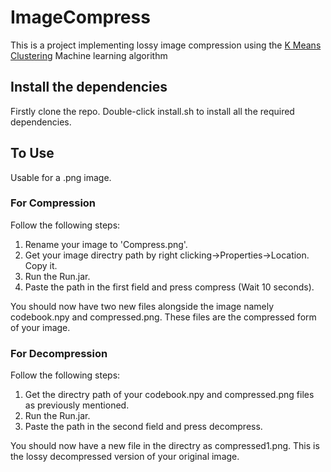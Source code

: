 # ImageCompress

This is a project implementing lossy image compression using the [K Means Clustering](https://en.wikipedia.org/wiki/K-means_clustering) Machine learning algorithm

## Install the dependencies
Firstly clone the repo. Double-click install.sh to install all the required dependencies.

## To Use
Usable for a .png image.

### For Compression
Follow the following steps:
1. Rename your image to 'Compress.png'.
2. Get your image directry path by right clicking->Properties->Location. Copy it.
3. Run the Run.jar.
4. Paste the path in the first field and press compress (Wait 10 seconds).

You should now have two new files alongside the image namely codebook.npy and compressed.png.
These files are the compressed form of your image.

### For Decompression
Follow the following steps:
1. Get the directry path of your codebook.npy and compressed.png files as previously mentioned.
2. Run the Run.jar.
3. Paste the path in the second field and press decompress.

You should now have a new file in the directry as compressed1.png.
This is the lossy decompressed version of your original image.
